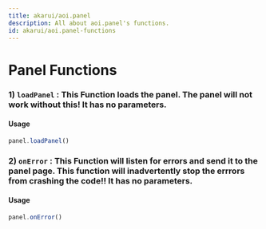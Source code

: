 ```yaml
---
title: akarui/aoi.panel
description: All about aoi.panel's functions.
id: akarui/aoi.panel-functions
---
```



# Panel Functions 

### 1) `loadPanel` : This Function loads the panel. The panel will not work without this! It has no parameters.

#### Usage
```javascript
panel.loadPanel()
```

### 2) `onError` : This Function will listen for errors and send it to the panel page. This function will inadvertently stop the errrors from crashing the code!! It has no parameters.

#### Usage
```javascript
panel.onError()
```
